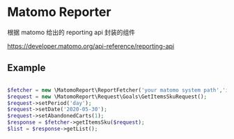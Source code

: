 # Matomo Reporter

根据 matomo 给出的 reporting api 封装的组件

https://developer.matomo.org/api-reference/reporting-api

## Example

```php

$fetcher = new \MatomoReport\ReportFetcher('your matomo system path','idsite','your auth_token');
$request = new \MatomoReport\Request\Goals\GetItemsSkuRequest();
$request->setPeriod('day');
$request->setDate('2020-05-30');
$request->setAbandonedCarts(1);
$response = $fetcher->getItemsSku($request);
$list = $response->getList();

```

